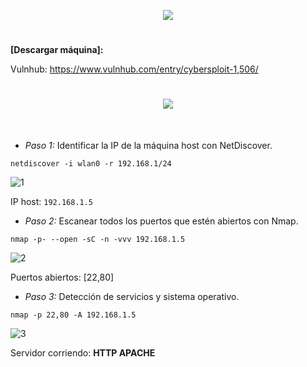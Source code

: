 <p align="center">
  <a href="https://github.com/DenverCoder1/readme-typing-svg"><img src="https://readme-typing-svg.herokuapp.com?size=50&color=F7F400&width=480&height=80&lines=CYBERSPLOIT_1"></a>
</p>

<h1 align="center"></h1>

**[Descargar máquina]:**

Vulnhub: https://www.vulnhub.com/entry/cybersploit-1,506/


<h1 align="center"><img src="https://user-images.githubusercontent.com/75953873/174417901-a2431e6b-3849-46e3-a0e4-ed3f8ed73e85.png"></h1>

</br>

- *Paso 1:* Identificar la IP de la máquina host con NetDiscover. 
```
netdiscover -i wlan0 -r 192.168.1/24
```
![1](https://user-images.githubusercontent.com/75953873/174458235-8b46f051-22c5-4c9e-a193-a21d2b15f82a.png)

IP host: `192.168.1.5`

- *Paso 2:* Escanear todos los puertos que estén abiertos con Nmap. 
```
nmap -p- --open -sC -n -vvv 192.168.1.5
```
![2](https://user-images.githubusercontent.com/75953873/174458274-1cbb9500-5deb-43d7-a58c-1fa3ba579cc9.png)

Puertos abiertos: [22,80]

- *Paso 3:* Detección de servicios y sistema operativo. 
```
nmap -p 22,80 -A 192.168.1.5
```
![3](https://user-images.githubusercontent.com/75953873/174458453-68bb619f-8c2c-4657-a337-ae7bdbdb0fd3.png)

Servidor corriendo: **HTTP APACHE**
